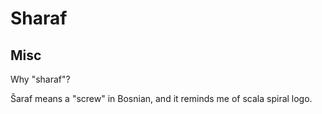 
# Sharaf
 

## Misc

Why "sharaf"?  

Šaraf means a "screw" in Bosnian, and it reminds me of scala spiral logo.

